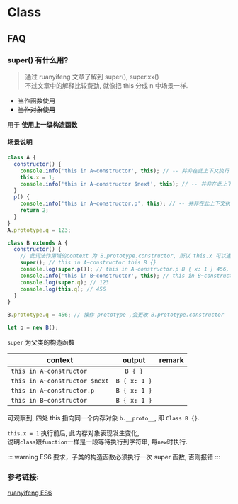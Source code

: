 # Class

## FAQ

### super() 有什么用?

> 通过 ruanyifeng 文章了解到 super(), super.xx()  
> 不过文章中的解释比较费劲, 就像把 this 分成 n 中场景一样.

- ~~当作函数使用~~
- ~~当作对象使用~~

用于 **使用上一级构造函数**

#### 场景说明

```javascript {10}
class A {
  constructor() {
    console.info('this in A~constructor', this); // -- 并非在此上下文执行
    this.x = 1;
    console.info('this in A~constructor $next', this); // -- 并非在此上下文执行
  }
  p() {
    console.info('this in A~constructor.p', this); // -- 并非在此上下文执行
    return 2;
  }
}
A.prototype.q = 123;

class B extends A {
  constructor() {
    // 此词法作用域的context 为 B.prototype.constructor, 所以 this.x 可以通过 B.x 直接取到
    super(); // this in A~constructor this B {}
    console.log(super.p()); // this in A~constructor.p B { x: 1 } 456, // 2
    console.info('this in B~constructor', this); // this in B~constructor this B { x: 1 }
    console.log(super.q); // 123
    console.log(this.q); // 456
  }
}

B.prototype.q = 456; // 操作 prototype ,会更改 B.prototype.constructor

let b = new B();
```

`super` 为父类的构造函数

| context                       |    output    | remark |
| ----------------------------- | :----------: | -----: |
| `this in A~constructor`       |   `B { }`    |        |
| `this in A~constructor $next` | `B { x: 1 }` |        |
| `this in A~constructor.p`     | `B { x: 1 }` |        |
| `this in B~constructor`       | `B { x: 1 }` |        |

可观察到, 四处 this 指向同一个内存对象 `b.__proto__`, 即 `Class B {}`.

`this.x = 1` 执行前后, 此内存对象表现发生变化,  
说明`class`跟`function`一样是一段等待执行到字符串, 每`new`时执行.

::: warning
ES6 要求，子类的构造函数必须执行一次 super 函数, 否则报错
:::

### 参考链接:

[ruanyifeng ES6](https://es6.ruanyifeng.com/#docs/class-extends#super-%E5%85%B3%E9%94%AE%E5%AD%97)
